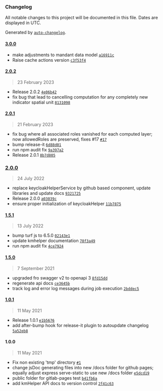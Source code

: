 ### Changelog

All notable changes to this project will be documented in this file. Dates are displayed in UTC.

Generated by [`auto-changelog`](https://github.com/CookPete/auto-changelog).

#### [3.0.0](https://github.com/KomMonitor/processing-engine/compare/2.0.2...3.0.0)

- make adjustments to mandant data model [`a16911c`](https://github.com/KomMonitor/processing-engine/commit/a16911cab2bc059498ca668c2b78ef679df11d40)
- Raise cache actions version [`c3f53f4`](https://github.com/KomMonitor/processing-engine/commit/c3f53f403037a68659eb4e5662891cee08e52189)

#### [2.0.2](https://github.com/KomMonitor/processing-engine/compare/2.0.1...2.0.2)

> 23 February 2023

- Release 2.0.2 [`4e06b42`](https://github.com/KomMonitor/processing-engine/commit/4e06b4277177cf6c9ca0cea4e33c95d15e9db7ec)
- fix bug that lead to cancelling computation for any completely new indicator spatial unit [`8131098`](https://github.com/KomMonitor/processing-engine/commit/813109850391ec54ca50b1e0204cdf5a6ea0212f)

#### [2.0.1](https://github.com/KomMonitor/processing-engine/compare/2.0.0...2.0.1)

> 21 February 2023

- fix bug where all associated roles vanished for each computed layer; now allowedRoles are preserved, fixes #17 [`#17`](https://github.com/KomMonitor/processing-engine/issues/17)
- bump release-it [`6d88d01`](https://github.com/KomMonitor/processing-engine/commit/6d88d013314fe97b08e819b77d97ded3557d25e7)
- run npm audit fix [`9a397a2`](https://github.com/KomMonitor/processing-engine/commit/9a397a227cd35a8f4f58f0bcc0547f2f78aa59f3)
- Release 2.0.1 [`8b7d805`](https://github.com/KomMonitor/processing-engine/commit/8b7d8051aa46769138dc2d4eb0320f8661ce4b97)

### [2.0.0](https://github.com/KomMonitor/processing-engine/compare/1.5.1...2.0.0)

> 24 July 2022

- replace keycloakHelperService by github based component, update libraries and update docs [`9321725`](https://github.com/KomMonitor/processing-engine/commit/9321725371b4a88549413122e33ae1b3db6c71c8)
- Release 2.0.0 [`a03039c`](https://github.com/KomMonitor/processing-engine/commit/a03039c95677c3622e7877abf9d989a25e3d236d)
- ensure proper initialization of keycloakHelper [`11b7875`](https://github.com/KomMonitor/processing-engine/commit/11b78751ac09ceca33efee4f68d7694686efe609)

#### [1.5.1](https://github.com/KomMonitor/processing-engine/compare/1.5.0...1.5.1)

> 13 July 2022

- bump turf js to 6.5.0 [`02143e1`](https://github.com/KomMonitor/processing-engine/commit/02143e1609d2a7fa0e0660815d0bf8a036c48206)
- update kmhelper documentation [`78f3a49`](https://github.com/KomMonitor/processing-engine/commit/78f3a49cc770b77326ef4b0bb692cbb4fc29e734)
- run npm audit fix [`4ce7924`](https://github.com/KomMonitor/processing-engine/commit/4ce792427105aae07c5ed00d30eafe2a51e2f2b1)

#### [1.5.0](https://github.com/KomMonitor/processing-engine/compare/1.0.1...1.5.0)

> 7 September 2021

- upgraded fro swagger v2 to openapi 3 [`8fd15dd`](https://github.com/KomMonitor/processing-engine/commit/8fd15dd353d65b20b9103ecef914ffae18305a32)
- regenerate api docs [`ce3645b`](https://github.com/KomMonitor/processing-engine/commit/ce3645bf3447aca68cc2e67e1465929681e9707f)
- track log and error log messages during job execution [`2bddec5`](https://github.com/KomMonitor/processing-engine/commit/2bddec5f3e1acc80883cb9762113124adafa97de)

#### [1.0.1](https://github.com/KomMonitor/processing-engine/compare/1.0.0...1.0.1)

> 11 May 2021

- Release 1.0.1 [`e1b5676`](https://github.com/KomMonitor/processing-engine/commit/e1b5676a3df22ef8423fa7ee79586743f5076a31)
- add after-bump hook for release-it plugin to autoupdate changelog [`5a52eb8`](https://github.com/KomMonitor/processing-engine/commit/5a52eb8199ac5f374daa883c81f1a2897d642f23)

#### 1.0.0

> 11 May 2021

- Fix non existing 'tmp' directory [`#1`](https://github.com/KomMonitor/processing-engine/pull/1)
- change jsDoc generating files into new /docs folder for github pages; equally adjust express serve-static to use new /docs folder [`e5dcd19`](https://github.com/KomMonitor/processing-engine/commit/e5dcd19ddec4d28b5c49cda37f7a4b9033793c1e)
- public folder for gitlab-pages test [`b41fb6a`](https://github.com/KomMonitor/processing-engine/commit/b41fb6a86702f2b5e871bf7a0ebdb2fad2e666a2)
- add kmHelper API docs to version control [`2f41c63`](https://github.com/KomMonitor/processing-engine/commit/2f41c63c10ac248d04e612abf31420706c095dab)
